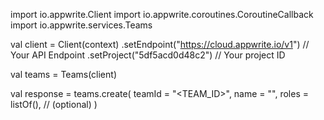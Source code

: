 import io.appwrite.Client
import io.appwrite.coroutines.CoroutineCallback
import io.appwrite.services.Teams

val client = Client(context)
    .setEndpoint("https://cloud.appwrite.io/v1") // Your API Endpoint
    .setProject("5df5acd0d48c2") // Your project ID

val teams = Teams(client)

val response = teams.create(
    teamId = "<TEAM_ID>", 
    name = "<NAME>", 
    roles = listOf(), // (optional)
)